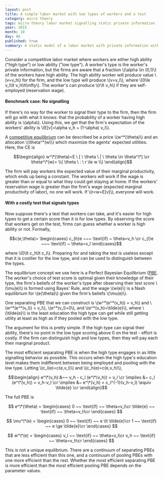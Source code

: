 ```yaml
---
layout: post
title: A simple labor market with two types of workers and a test
category: micro theory
tags: micro-theory labor market signalling static private information
year: 2015
month: 10
day: 06
published: true
summary: A static model of a labor market with private information with two two types of workers. What happens if a test reveals a worker's type?
---
```


Consider a competitive labor market where workers are either high ability ("high type") or low ability ("low type"). A worker's type is the worker's private information, but the firms are aware that a fraction \\(\alpha \in (0,1)\\) of the workers have high ability. The high ability worker will produce value \\(v=v_h\\) for the firm, and the low type will produce \\(v=v_l\\), where \\(0\le v_l\lt v_h\lt\infty\\). The worker's can produce \\(r\lt v_h\\) if they are self-employed (reservation wage).

#### Benchmark case: No signalling

If there's no way for the worker to signal their type to the firm, then the firm will go with what it knows: that the probability of a worker having high ability is \\(alpha\\). Using this, we get that the firm's expectation of the workers' ability is \\(E[v]=\alpha v_h + (1-\alpha) v_l\\).

A [competitive equilibrium](https://en.wikipedia.org/wiki/Competitive_equilibrium) can be described be a price \\(w^\*(\theta)\\) and an allocation \\(\theta^\*(w)\\) which maximize the agents' expected utilities. Here, the CE is

$$\begin{align}
w^\*(\theta)=E \ [ \ \theta \ | \ \theta \in \theta^\*] \cr
\theta^\*(w)= \\{ \theta \ : \ r \le w \\}
\end{align}$$

The firm will pay workers the expected value of their marginal productivity, which ends up being a constant. The workers will work if the wage is greater than or equal to what they could get staying at home. If the workers' reservation wage is greater than the firm's wage (expected marginal productivity of labor), no one will work. If \\(r<w=E[v]\\), everyone will work.

#### With a costly test that signals types

Now suppose there's a test that workers can take, and it's easier for high types to get a certain score than it is for low types. By observing the score that workers get on the test, firms can guess whether a worker is high ability or not. Formally,

$$c(e,\theta)=
\begin{cases}
c_{h}e ~~~ \text{if} ~ \theta=v_h \cr
c_{l}e ~~~ \text{if} ~ \theta=v_l
\end{cases}$$

where \\(0\lt c_h\lt c_l\\). Preparing for and taking the test is useless except that it is costlier for the low type, and can be used to distinguish between the types.

The equilibrium concept we use here is a Perfect Bayesian Equilibrium ([PBE](https://en.wikipedia.org/wiki/Bayesian_game#Perfect_Bayesian_equilibrium). The worker's choice of test score is optimal given their knowledge of their type, the firm's beliefs of the worker's type after observing their test score \\(\mu(e)\\) is formed using Bayes' Rule, and the wage \\(w(e)\\) is a Nash equilibrium for \\(e(\theta)\\) given the firm's beliefs \\(\mu(e)\\).

One separating PBE that we can construct is \\(w^\*(e^\*(v_h)) = v_h\\) and \\(w^\*(e\^*(v_l)) = v_l\\), \\(e^\*(v_l)=0\\), and \\(e^\*(v_h)=\tilde{e}\\), where \\(\tilde{e}\\) is the least education the high type can get while still getting utility at least as high as if they pooled with the low type. 

The argument for this is pretty simple. If the high type can signal their ability, there's no point in the low type scoring above 0 on the test - effort is costly. If the firm can distinguish high and low types, then they will pay each their marginal product.

The most efficient separating PBE is when the high type engages in as little signalling behavior as possible. This occurs when the high type's education level makes them indifferent between being employed and pooling with the low type. Letting \\(c_l(e)=c(e,v_l)\\) and \\(c_h(e)=c(e,v_h)\\),

$$\begin{align}
e^\*(v_h):&~~ v_h - c_l (e^\*(v_h)) = v_l \cr
\implies &~ c_l (e^\*(v_h)) = v_h-v_l \cr
\implies &~ e^\*(v_h) = c_l^{-1}(v_h-v_l) \equiv \tilde{e} \cr
\end{align}$$

The full PBE is

$$ e^\*(\theta) =
\begin{cases}
0 ~~ \text{if} ~~ \theta=v_l\cr
\tilde{e} ~~ \text{if} ~~ \theta=v_h\cr
\end{cases} $$

$$ \mu^\*(e) =
\begin{cases}
0 ~~ \text{if} ~~ e \lt \tilde{e}\cr
1 ~~ \text{if} ~~ e \ge \tilde{e}\cr
\end{cases} $$

$$ w^\*(e) =
\begin{cases}
v_l ~~ \text{if} ~~ \theta=v_l\cr
v_h ~~ \text{if} ~~ \theta=v_h\cr
\end{cases} $$

This is not a unique equilibrium. There are a continuum of separating PBEs that are less efficient than this one, and a continuum of pooling PBEs with one more efficient than the rest. Whether the most efficient separating PBE is more efficient than the most efficient pooling PBE depends on the parameter values.